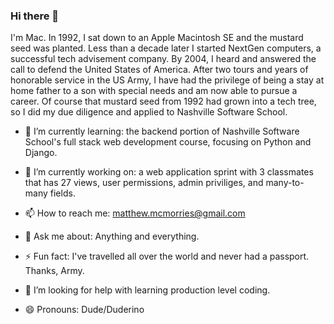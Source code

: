 ### Hi there 👋

I'm Mac. In 1992, I sat down to an Apple Macintosh SE and the mustard seed was planted. Less than a decade later I started NextGen computers, a successful tech advisement company. By 2004, I heard and answered the call to defend the United States of America. After two tours and years of honorable service in the US Army, I have had the privilege of being a stay at home father to a son with special needs and am now able to pursue a career. Of course that mustard seed from 1992 had grown into a tech tree, so I did my due diligence and applied to Nashville Software School. 

- 🌱 I’m currently learning: the backend portion of Nashville Software School's full stack web development course, focusing on Python and Django.

- 🔭 I’m currently working on: a web application sprint with 3 classmates that has 27 views, user permissions, admin priviliges, and many-to-many fields.  
- 📫 How to reach me: matthew.mcmorries@gmail.com

- 💬 Ask me about: Anything and everything.

- ⚡ Fun fact: I've travelled all over the world and never had a passport. Thanks, Army.

- 🤔 I’m looking for help with learning production level coding.

- 😄 Pronouns: Dude/Duderino

<!--
**TomHawk123/TomHawk123** is a ✨ _special_ ✨ repository because its `README.md` (this file) appears on your GitHub profile.

Here are some ideas to get you started:



- 👯 I’m looking to collaborate on ...



 ...

-->
